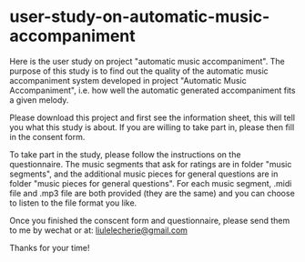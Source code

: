 # user-study-on-automatic-music-accompaniment

Here is the user study on project "automatic music accompaniment". The purpose of this study is to find out the quality of the automatic music accompaniment system developed in project "Automatic Music Accompaniment", i.e. how well the automatic generated accompaniment fits a given melody.

Please download this project and first see the information sheet, this will tell you what this study is about. If you are willing 
to take part in, please then fill in the consent form.

To take part in the study, please follow the instructions on the questionnaire. The music segments that ask for ratings are in folder "music segments", and the additional music pieces for general questions are in folder "music pieces for general questions". For each music segment, .midi file and .mp3 file are both provided (they are the same) and you can choose to listen to the file format you like.

Once you finished the conscent form and questionnaire, please send them to me by wechat or at: liulelecherie@gmail.com

Thanks for your time!
